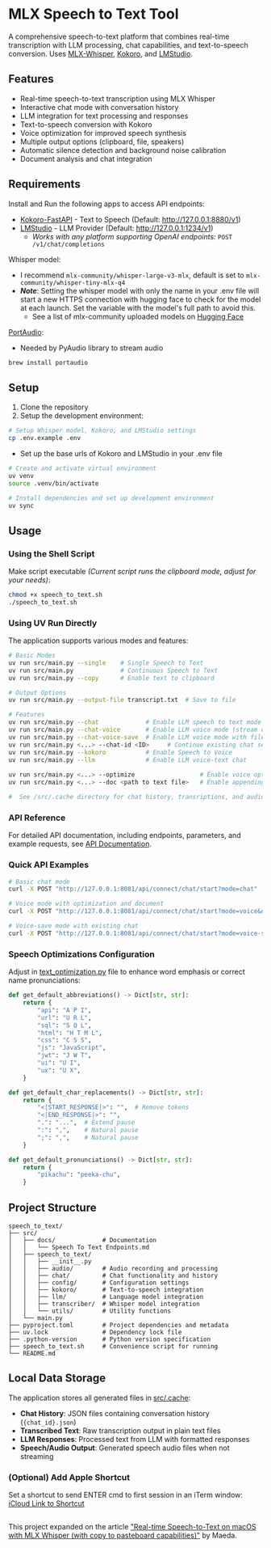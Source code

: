 # MLX Speech to Text Tool

A comprehensive speech-to-text platform that combines real-time transcription with LLM processing, chat capabilities, and text-to-speech conversion. Uses [MLX-Whisper](https://github.com/ml-explore), [Kokoro](https://github.com/remsky/Kokoro-FastAPI), and [LMStudio](https://lmstudio.ai).

## Features

- Real-time speech-to-text transcription using MLX Whisper
- Interactive chat mode with conversation history
- LLM integration for text processing and responses
- Text-to-speech conversion with Kokoro
- Voice optimization for improved speech synthesis
- Multiple output options (clipboard, file, speakers)
- Automatic silence detection and background noise calibration
- Document analysis and chat integration

## Requirements

Install and Run the following apps to access API endpoints:
- [Kokoro-FastAPI](https://github.com/remsky/Kokoro-FastAPI) - Text to Speech (Default: http://127.0.0.1:8880/v1)
- [LMStudio](https://lmstudio.ai) - LLM Provider (Default: http://127.0.0.1:1234/v1)
    - *Works with any platform supporting OpenAI endpoints:* ```POST /v1/chat/completions```

Whisper model:
- I recommend `mlx-community/whisper-large-v3-mlx`, default is set to `mlx-community/whisper-tiny-mlx-q4`
- ***Note***: Setting the whisper model with only the name in your .env file will start a new HTTPS connection with hugging face to check for the model at each launch. Set the variable with the model's full path to avoid this.
    - See a list of mlx-community uploaded models on [Hugging Face](https://huggingface.co/collections/mlx-community/whisper-663256f9964fbb1177db93dc)

[PortAudio](https://www.portaudio.com):
- Needed by PyAudio library to stream audio
```bash
brew install portaudio
```

## Setup

1. Clone the repository
2. Setup the development environment:

```bash
# Setup Whisper model, Kokoro, and LMStudio settings
cp .env.example .env
```
- Set up the base urls of Kokoro and LMStudio in your .env file

```bash
# Create and activate virtual environment
uv venv
source .venv/bin/activate

# Install dependencies and set up development environment
uv sync
```

## Usage

### Using the Shell Script

Make script executable *(Current script runs the clipboard mode, adjust for your needs)*:

```bash
chmod +x speech_to_text.sh
./speech_to_text.sh
```

### Using UV Run Directly

The application supports various modes and features:

```bash
# Basic Modes
uv run src/main.py --single    # Single Speech to Text
uv run src/main.py             # Continuous Speech to Text
uv run src/main.py --copy      # Enable text to clipboard

# Output Options
uv run src/main.py --output-file transcript.txt  # Save to file

# Features
uv run src/main.py --chat             # Enable LLM speech to text mode
uv run src/main.py --chat-voice       # Enable LLM voice mode (stream only)
uv run src/main.py --chat-voice-save  # Enable LLM voice mode with file saving
uv run src/main.py <...> --chat-id <ID>     # Continue existing chat session
uv run src/main.py --kokoro           # Enable Speech to Voice
uv run src/main.py --llm              # Enable LLM voice-text chat
                                
uv run src/main.py <...> --optimize                  # Enable voice optimizations
uv run src/main.py <...> --doc <path to text file>   # Enable appending doc text to chat

#  See /src/.cache directory for chat history, transriptions, and audio files.
```

### API Reference

For detailed API documentation, including endpoints, parameters, and example requests, see [API Documentation](src/speech_to_text/docs/SpeechToTextEndpoints.md).

### Quick API Examples

```bash
# Basic chat mode
curl -X POST "http://127.0.0.1:8081/api/connect/chat/start?mode=chat"

# Voice mode with optimization and document
curl -X POST "http://127.0.0.1:8081/api/connect/chat/start?mode=voice&optimize=true&doc=/path/to/doc.txt"

# Voice-save mode with existing chat
curl -X POST "http://127.0.0.1:8081/api/connect/chat/start?mode=voice-save&chat_id=existing_chat_id"
```

### Speech Optimizations Configuration

Adjust in [text_optimization.py](src/speech_to_text/config/text_optimizations.py) file to enhance word emphasis or correct name pronunciations:

```python
def get_default_abbreviations() -> Dict[str, str]:
    return {
        "api": "A P I",
        "url": "U R L",
        "sql": "S Q L",
        "html": "H T M L",
        "css": "C S S",
        "js": "JavaScript",
        "jwt": "J W T",
        "ui": "U I",
        "ux": "U X",
    }

def get_default_char_replacements() -> Dict[str, str]:
    return {
        "<|START_RESPONSE|>": "",  # Remove tokens
        "<|END_RESPONSE|>": "",
        ".": "...",  # Extend pause
        ":": ",",    # Natural pause
        ";": ",",    # Natural pause
    }

def get_default_pronunciations() -> Dict[str, str]:
    return {
        "pikachu": "peeka-chu",
    }
```

## Project Structure

```
speech_to_text/
├── src/
│   ├── docs/             # Documentation
│   │   └── Speech To Text Endpoints.md
│   ├── speech_to_text/
│   │   ├── __init__.py
│   │   ├── audio/        # Audio recording and processing
│   │   ├── chat/         # Chat functionality and history
│   │   ├── config/       # Configuration settings
│   │   ├── kokoro/       # Text-to-speech integration
│   │   ├── llm/          # Language model integration
│   │   ├── transcriber/  # Whisper model integration
│   │   └── utils/        # Utility functions
│   └── main.py           
├── pyproject.toml        # Project dependencies and metadata
├── uv.lock               # Dependency lock file
├── .python-version       # Python version specification
├── speech_to_text.sh     # Convenience script for running
└── README.md            
```

## Local Data Storage

The application stores all generated files in [src/.cache](src/.cache):

- **Chat History**: JSON files containing conversation history (`{chat_id}.json`)
- **Transcribed Text**: Raw transcription output in plain text files
- **LLM Responses**: Processed text from LLM with formatted responses
- **Speech/Audio Output**: Generated speech audio files when not streaming

### (Optional) Add Apple Shortcut
Set a shortcut to send ENTER cmd to first session in an iTerm window: [iCloud Link to Shortcut](https://www.icloud.com/shortcuts/014c924d6e53423a8d10aefb6625ca21)

## 
This project expanded on the article ["Real-time Speech-to-Text on macOS with MLX Whisper (with copy to pasteboard capabilities)"](https://maeda.pm/2024/11/10/real-time-speech-to-text-on-macos-with-mlx-whisper-with-copy-to-pasteboard-capabilities/) by Maeda.